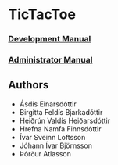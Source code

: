 # TicTacToe

### [Development Manual](https://github.com/Sykurpudar/TicTacToe/blob/master/docs/development_manual.md)
### [Administrator Manual](https://github.com/Sykurpudar/TicTacToe/blob/master/docs/administration_manual.md)

## Authors

* Ásdís Einarsdóttir
* Birgitta Feldís Bjarkadóttir
* Heiðrún Valdís Heiðarsdóttir
* Hrefna Namfa Finnsdóttir
* Ívar Sveinn Loftsson
* Jóhann Ívar Björnsson
* Þórður Atlasson
